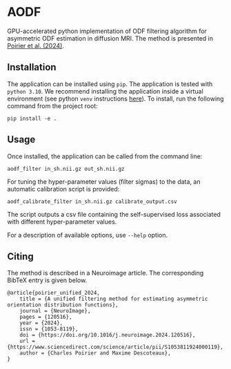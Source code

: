 # AODF

GPU-accelerated python implementation of ODF filtering algorithm for asymmetric ODF estimation in diffusion MRI. The method is presented in [Poirier et al. (2024)](https://doi.org/10.1016/j.neuroimage.2024.120516).

## Installation
The application can be installed using `pip`. The application is tested with `python 3.10`. We recommend installing the application inside a virtual environment (see python `venv` instructions [here](https://docs.python.org/3/library/venv.html)). To install, run the following command from the project root:

```
pip install -e .
```

## Usage
Once installed, the application can be called from the command line:
```
aodf_filter in_sh.nii.gz out_sh.nii.gz
```
For tuning the hyper-parameter values (filter sigmas) to the data, an automatic calibration script is provided:
```
aodf_calibrate_filter in_sh.nii.gz calibrate_output.csv
```
The script outputs a csv file containing the self-supervised loss associated with different hyper-parameter values.

For a description of available options, use `--help` option.

## Citing
The method is described in a Neuroimage article. The corresponding BibTeX entry is given below.
```
@article{poirier_unified_2024,
    title = {A unified filtering method for estimating asymmetric orientation distribution functions},
    journal = {NeuroImage},
    pages = {120516},
    year = {2024},
    issn = {1053-8119},
    doi = {https://doi.org/10.1016/j.neuroimage.2024.120516},
    url = {https://www.sciencedirect.com/science/article/pii/S1053811924000119},
    author = {Charles Poirier and Maxime Descoteaux},
}
```

